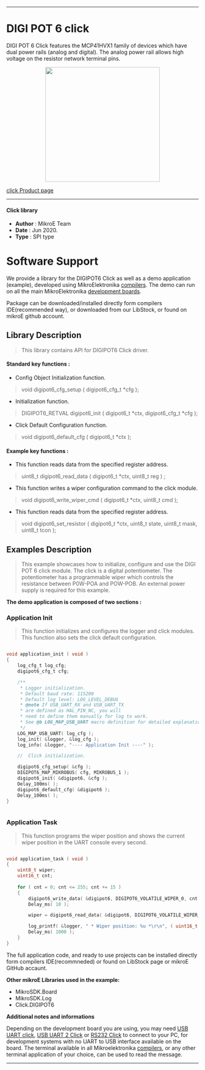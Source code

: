 
---
# DIGI POT 6 click

DIGI POT 6 Click features the MCP41HVX1 family of devices which have dual power rails (analog and digital). The analog power rail allows high voltage on the resistor network terminal pins.

<p align="center">
  <img src="https://download.mikroe.com/images/click_for_ide/digipot6_click.png" height=300px>
</p>

[click Product page](https://www.mikroe.com/digi-pot-6-click)

---

#### Click library 

- **Author**        : MikroE Team
- **Date**          : Jun 2020.
- **Type**          : SPI type


# Software Support

We provide a library for the DIGIPOT6 Click 
as well as a demo application (example), developed using MikroElektronika 
[compilers](https://shop.mikroe.com/compilers). 
The demo can run on all the main MikroElektronika [development boards](https://shop.mikroe.com/development-boards).

Package can be downloaded/installed directly form compilers IDE(recommended way), or downloaded from our LibStock, or found on mikroE github account. 

## Library Description

> This library contains API for DIGIPOT6 Click driver.

#### Standard key functions :

- Config Object Initialization function.
> void digipot6_cfg_setup ( digipot6_cfg_t *cfg ); 
 
- Initialization function.
> DIGIPOT6_RETVAL digipot6_init ( digipot6_t *ctx, digipot6_cfg_t *cfg );

- Click Default Configuration function.
> void digipot6_default_cfg ( digipot6_t *ctx );

#### Example key functions :

- This function reads data from the specified register address.
> uint8_t digipot6_read_data ( digipot6_t *ctx, uint8_t reg ) ;
 
- This function writes a wiper configuration command to the click module.
> void digipot6_write_wiper_cmd ( digipot6_t *ctx, uint8_t cmd );

- This function reads data from the specified register address.
> void digipot6_set_resistor ( digipot6_t *ctx, uint8_t state, uint8_t mask, uint8_t tcon );

## Examples Description

> This example showcases how to initialize, configure and use the DIGI POT 6 click module. The
> click is a digital potentiometer. The potentiometer has a programmable wiper which controls 
> the resistance between P0W-POA and POW-POB. An external power supply is required for this example. 

**The demo application is composed of two sections :**

### Application Init 

> This function initializes and configures the logger and click modules. This function also sets the click default configuration. 

```c

void application_init ( void )
{
    log_cfg_t log_cfg;
    digipot6_cfg_t cfg;

    /** 
     * Logger initialization.
     * Default baud rate: 115200
     * Default log level: LOG_LEVEL_DEBUG
     * @note If USB_UART_RX and USB_UART_TX 
     * are defined as HAL_PIN_NC, you will 
     * need to define them manually for log to work. 
     * See @b LOG_MAP_USB_UART macro definition for detailed explanation.
     */
    LOG_MAP_USB_UART( log_cfg );
    log_init( &logger, &log_cfg );
    log_info( &logger, "---- Application Init ----" );

    //  Click initialization.

    digipot6_cfg_setup( &cfg );
    DIGIPOT6_MAP_MIKROBUS( cfg, MIKROBUS_1 );
    digipot6_init( &digipot6, &cfg );
    Delay_100ms( );
    digipot6_default_cfg( &digipot6 );
    Delay_100ms( );
}
  
```

### Application Task

> This function programs the wiper position and shows the current wiper position in the UART console every second.

```c

void application_task ( void )
{
    uint8_t wiper;
    uint16_t cnt;
    
    for ( cnt = 0; cnt <= 255; cnt += 15 )
    {
        digipot6_write_data( &digipot6, DIGIPOT6_VOLATILE_WIPER_0, cnt );
        Delay_ms( 10 );

        wiper = digipot6_read_data( &digipot6, DIGIPOT6_VOLATILE_WIPER_0 );

        log_printf( &logger, " * Wiper position: %u *\r\n", ( uint16_t ) wiper );
        Delay_ms( 1000 );
    }
} 

```

The full application code, and ready to use projects can be  installed directly form compilers IDE(recommneded) or found on LibStock page or mikroE GitHub accaunt.

**Other mikroE Libraries used in the example:** 

- MikroSDK.Board
- MikroSDK.Log
- Click.DIGIPOT6

**Additional notes and informations**

Depending on the development board you are using, you may need 
[USB UART click](https://shop.mikroe.com/usb-uart-click), 
[USB UART 2 Click](https://shop.mikroe.com/usb-uart-2-click) or 
[RS232 Click](https://shop.mikroe.com/rs232-click) to connect to your PC, for 
development systems with no UART to USB interface available on the board. The 
terminal available in all Mikroelektronika 
[compilers](https://shop.mikroe.com/compilers), or any other terminal application 
of your choice, can be used to read the message.



---
